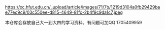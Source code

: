 https://xc.hfut.edu.cn/_upload/article/images/71/7b/1219d3104a0fb29429bae77ec9c9/03c550ee-d815-4649-81fc-2b4f9c9da1c7.jpeg



本仓库会存放自己大一到大四的学习资料，有问题可加QQ 1705409959
